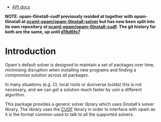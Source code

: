 * [API docs](https://ocaml-opam.github.io/opam-0install-cudf)

**NOTE: opam-0install-cudf previously resided at together with opam-0install at [ocaml-opam/opam-0install-solver](https://github.com/ocaml-opam/opam-0install-solver) but has now been split into its own repository at [ocaml-opam/opam-0install-cudf](https://github.com/ocaml-opam/opam-0install-cudf). The git history for both are the same, up until [d19d6fe7](https://github.com/kit-ty-kate/opam-0install-cudf/commit/d19d6fe797d565f4df38823d8bb3df616adb6411)**

# Introduction

Opam's default solver is designed to maintain a set of packages over time,
minimising disruption when installing new programs and finding a compromise
solution across all packages.

In many situations (e.g. CI, local roots or duniverse builds) this is not necessary, and we
can get a solution much faster by usin a different algorithm.

This package provides a generic solver library which uses 0install's solver library.
The library uses the [CUDF](https://gitlab.com/irill/cudf) library in order to interface
with opam as it is the format common used to talk to all the supported solvers.
